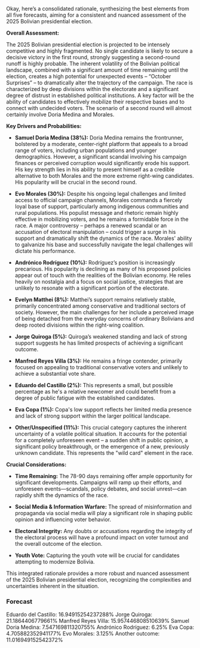 Okay, here’s a consolidated rationale, synthesizing the best elements from all five forecasts, aiming for a consistent and nuanced assessment of the 2025 Bolivian presidential election.

**Overall Assessment:**

The 2025 Bolivian presidential election is projected to be intensely competitive and highly fragmented. No single candidate is likely to secure a decisive victory in the first round, strongly suggesting a second-round runoff is highly probable. The inherent volatility of the Bolivian political landscape, combined with a significant amount of time remaining until the election, creates a high potential for unexpected events – “October Surprises” – to dramatically alter the trajectory of the campaign. The race is characterized by deep divisions within the electorate and a significant degree of distrust in established political institutions. A key factor will be the ability of candidates to effectively mobilize their respective bases and to connect with undecided voters.  The scenario of a second round will almost certainly involve Doria Medina and Morales.

**Key Drivers and Probabilities:**

*   **Samuel Doria Medina (38%):** Doria Medina remains the frontrunner, bolstered by a moderate, center-right platform that appeals to a broad range of voters, including urban populations and younger demographics. However, a significant scandal involving his campaign finances or perceived corruption would significantly erode his support. His key strength lies in his ability to present himself as a credible alternative to both Morales and the more extreme right-wing candidates. His popularity will be crucial in the second round.

*   **Evo Morales (30%):** Despite his ongoing legal challenges and limited access to official campaign channels, Morales commands a fiercely loyal base of support, particularly among indigenous communities and rural populations. His populist message and rhetoric remain highly effective in mobilizing voters, and he remains a formidable force in the race. A major controversy – perhaps a renewed scandal or an accusation of electoral manipulation – could trigger a surge in his support and dramatically shift the dynamics of the race.  Morales' ability to galvanize his base and successfully navigate the legal challenges will dictate his performance.

*   **Andrónico Rodríguez (10%):** Rodríguez’s position is increasingly precarious.  His popularity is declining as many of his proposed policies appear out of touch with the realities of the Bolivian economy.  He relies heavily on nostalgia and a focus on social justice, strategies that are unlikely to resonate with a significant portion of the electorate.

*   **Evelyn Matthei (8%):** Matthei’s support remains relatively stable, primarily concentrated among conservative and traditional sectors of society. However, the main challenges for her include a perceived image of being detached from the everyday concerns of ordinary Bolivians and deep rooted divisions within the right-wing coalition.

*   **Jorge Quiroga (5%):** Quiroga’s weakened standing and lack of strong support suggests he has limited prospects of achieving a significant outcome.

*   **Manfred Reyes Villa (3%):** He remains a fringe contender, primarily focused on appealing to traditional conservative voters and unlikely to achieve a substantial vote share.

*   **Eduardo del Castillo (2%):** This represents a small, but possible percentage as he's a relative newcomer and could benefit from a degree of public fatigue with the established candidates.

*   **Eva Copa (1%):** Copa's low support reflects her limited media presence and lack of strong support within the larger political landscape.

*   **Other/Unspecified (11%):** This crucial category captures the inherent uncertainty of a volatile political situation. It accounts for the potential for a completely unforeseen event – a sudden shift in public opinion, a significant policy breakthrough, or the emergence of a new, previously unknown candidate.  This represents the "wild card" element in the race.

**Crucial Considerations:**

*   **Time Remaining:** The 78-90 days remaining offer ample opportunity for significant developments. Campaigns will ramp up their efforts, and unforeseen events—scandals, policy debates, and social unrest—can rapidly shift the dynamics of the race.

*   **Social Media & Information Warfare:** The spread of misinformation and propaganda via social media will play a significant role in shaping public opinion and influencing voter behavior.

*   **Electoral Integrity:**  Any doubts or accusations regarding the integrity of the electoral process will have a profound impact on voter turnout and the overall outcome of the election.

* **Youth Vote:** Capturing the youth vote will be crucial for candidates attempting to modernize Bolivia.



This integrated rationale provides a more robust and nuanced assessment of the 2025 Bolivian presidential election, recognizing the complexities and uncertainties inherent in the situation.

### Forecast

Eduardo del Castillo: 16.94915254237288%
Jorge Quiroga: 21.1864406779661%
Manfred Reyes Villa: 15.957446808510639%
Samuel Doria Medina: 7.547169811320755%
Andrónico Rodríguez: 6.25%
Eva Copa: 4.705882352941177%
Evo Morales: 3.125%
Another outcome: 11.016949152542372%